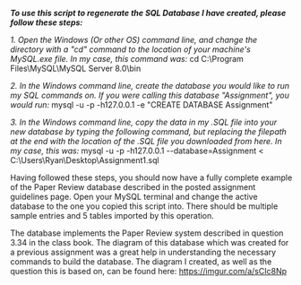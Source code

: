 _**To use this script to regenerate the SQL Database I have created, please follow these steps:**_

_1. Open the Windows (Or other OS) command line, and change the directory with a "cd" command to the location of your machine's MySQL.exe file. In my case, this command was:_ 
  cd C:\Program Files\MySQL\MySQL Server 8.0\bin

_2. In the Windows command line, create the database you would like to run my SQL commands on. If you were calling this database "Assignment", you would run:_
  mysql -u<user> -p<password> -h127.0.0.1 -e "CREATE DATABASE Assignment"

_3. In the Windows command line, copy the data in my .SQL file into your new database by typing the following command, but replacing the filepath at the end with the location of the .SQL file you downloaded from here. In my case, this was:_
  mysql -u<user> -p<password> -h127.0.0.1 --database=Assignment < C:\Users\Ryan\Desktop\Assignment1.sql
                                                                                                       
Having followed these steps, you should now have a fully complete example of the Paper Review database described in the posted assignment guidelines page. Open your MySQL terminal and change the active database to the one you copied this script into. There should be multiple sample entries and 5 tables imported by this operation.

The database implements the Paper Review system described in question 3.34 in the class book. The diagram of this database which was created for a previous assignment was a great help in understanding the necessary commands to build the database. The diagram I created, as well as the question this is based on, can be found here: https://imgur.com/a/sCIc8Np
